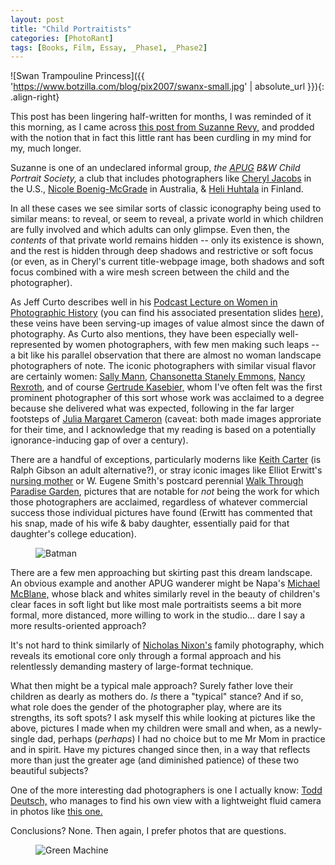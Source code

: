 ```yaml
---
layout: post
title: "Child Portraitists"
categories: [PhotoRant]
tags: [Books, Film, Essay, _Phase1, _Phase2]
---
```



![Swan Trampouline Princess]({{ 'https://www.botzilla.com/blog/pix2007/swanx-small.jpg' | absolute_url }}){: .align-right}

This post has been lingering half-written for months, I was reminded of it this morning, as I came across <a href="http://suzannerevy.blogspot.com/2007/08/mirrors-and-windows.html">this post from Suzanne Revy,</a> and prodded with the notion that in fact this little rant has been curdling in my mind for my, much longer.

Suzanne is one of an undeclared informal group, <i>the <a href="http://www.apug.org/">APUG</a> B&W Child Portrait Society,</i> a club that includes photographers like <a href="http://www.cheryljacobsphotography.com/">Cheryl Jacobs</a>  in the U.S., <a href="http://www.nicoleboenigmcgrade.com/">Nicole Boenig-McGrade</a> in Australia, & <a href="http://www.kuvakonttuuri.fi/">Heli Huhtala</a> in Finland. 


In all these cases we see similar sorts of classic iconography being used to similar means: to reveal, or seem to reveal, a private world in which children are fully involved and which adults can only glimpse. Even then, the <i>contents</i> of that private world remains hidden -- only its existence is shown, and the rest is hidden through deep shadows and restrictive or soft focus (or even, as in Cheryl's current title-webpage image, both shadows and soft focus combined with a wire mesh screen between the child and the photographer).

<!--more-->
As Jeff Curto describes well in his <a href="http://www.cod.edu/photo/curto/1105/podcasts/Photo%20History%20-%20Class%2011%20Spring%2007%20-%20Women%20in%20Photography.m4a">Podcast Lecture on Women in Photographic History</a> (you can find his associated presentation slides <a href="http://www.cod.edu/photo/curto/1105/slides/women/index.htm">here</a>),  these veins have been serving-up images of value almost since the dawn of photography. As Curto also mentions, they have been especially well-represented by women photographers, with few men making such leaps -- a bit like his parallel observation that there are almost no woman landscape photographers of note. The iconic photographers with similar visual flavor are certainly women: <a href="http://www.arthistory.sbc.edu/artartists/photosally.html">Sally Mann</a>, <a href="http://www.tfaoi.com/aa/1aa/1aa253.htm">Chansonetta Stanely Emmons</a>, <a href="http://wirtzgallery.com/exhibitions/2000/exhibitions_2000_09/rexroth/exhibitions_nr_2000_09_images.html">Nancy Rexroth</a>, and of course <a href="http://www.iphf.org/inductees/gkasebier.html">Gertrude Kasebier,</a> whom I've often felt was the first prominent photographer of this sort whose work was acclaimed to a degree because she delivered what was expected, following in the far larger footsteps of <a href="http://www.getty.edu/art/gettyguide/artMakerDetails?maker=2026">Julia Margaret Cameron</a> (caveat: both made images approriate for their time, and I acknowledge that my reading is based on a potentially ignorance-inducing gap of over a century).

There are a handful of exceptions, particularly moderns like <a href="http://www.keithcarterphotographs.com/">Keith Carter</a> (is Ralph Gibson an adult alternative?), or stray iconic images like Elliot Erwitt's <a href="http://www.jmcfaber.at/images/erwitt03.jpg">nursing mother</a> or W. Eugene Smith's postcard perennial <a href="http://images.google.com/imgres?imgurl=http://imagecache2.allposters.com/images/pic/IMC/g1801~Walk-to-Paradise-Garden-Posters.jpg&imgrefurl=http://www.allposters.com/-sp/Walk-to-Paradise-Garden-Posters_i325202_.htm&h=450&w=338&sz=41&hl=en&start=2&um=1&tbnid=zHMJQ50ZESVKDM:&tbnh=127&tbnw=95&prev=/images%3Fq%3Dsmith%2Bparadise%2Bgarden%26svnum%3D10%26um%3D1%26hl%3Den%26client%3Dfirefox-a%26rls%3Dorg.mozilla:en-US:official%26sa%3DN">Walk Through Paradise Garden</a>, pictures that are notable for <i>not</i> being the work for which those photographers are acclaimed, regardless of whatever commercial success those individual pictures have found (Erwitt has commented that his snap, made of his wife & baby daughter, essentially paid for that daughter's college education).

<figure class="align-center">
<img alt="Batman" src="https://www.botzilla.com/blog/pix2007/batman-07.jpg">
</figure>

There are a few men approaching but skirting past this dream landscape. An obvious example and another APUG wanderer might be Napa's <a href="http://www.michaelmcblane.com/">Michael McBlane,</a> whose black and whites similarly revel in the beauty of children's clear faces in soft light but like most male portraitists seems a bit more formal, more distanced, more willing to work in the studio... dare I say a more results-oriented approach?

It's not hard to think similarly of <a href="http://photography.about.com/library/weekly/aa052200a.htm">Nicholas Nixon's</a> family photography, which reveals its emotional core only through a formal approach and his relentlessly demanding mastery of large-format technique.

What then might be a typical male approach? Surely father love their children as dearly as mothers do. <i>Is</i> there a "typical" stance? And if so, what role does the gender of the photographer play, where are its strengths, its soft spots? I ask myself this while looking at pictures like the above, pictures I made when my children were small and when, as a newly-single dad, perhaps (<i>perhaps</i>) I had no choice but to me Mr Mom in practice and in spirit. Have my pictures changed since then, in a way that reflects more than just the greater age (and diminished patience) of these two beautiful subjects?

One of the more interesting dad photographers is one I actually know: <a href="http://www.todddeutsch.com/">Todd Deutsch,</a> who manages to find his own view with a lightweight fluid camera in photos like <a href="http://todddeutsch.com/blog/?p=43">this one.</a> 

Conclusions? None. Then again, I prefer photos that are questions.

<figure class="align-center">
<img alt="Green Machine" src="https://www.botzilla.com/blog/pix2007/IMG_0581.jpg">
</figure>



